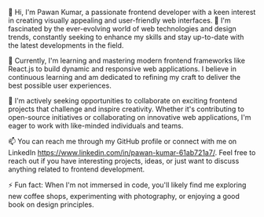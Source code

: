 👋 Hi, I'm Pawan Kumar, a passionate frontend developer with a keen interest in creating visually appealing and user-friendly web interfaces. 👀 I'm fascinated by the ever-evolving world of web technologies and design trends, constantly seeking to enhance my skills and stay up-to-date with the latest developments in the field.

🌱 Currently, I'm learning and mastering modern frontend frameworks like React.js to build dynamic and responsive web applications. I believe in continuous learning and am dedicated to refining my craft to deliver the best possible user experiences.

💞️ I'm actively seeking opportunities to collaborate on exciting frontend projects that challenge and inspire creativity. Whether it's contributing to open-source initiatives or collaborating on innovative web applications, I'm eager to work with like-minded individuals and teams.

📫 You can reach me through my GitHub profile or connect with me on LinkedIn https://www.linkedin.com/in/pawan-kumar-61ab721a7/. Feel free to reach out if you have interesting projects, ideas, or just want to discuss anything related to frontend development.

⚡ Fun fact: When I'm not immersed in code, you'll likely find me exploring new coffee shops, experimenting with photography, or enjoying a good book on design principles.
